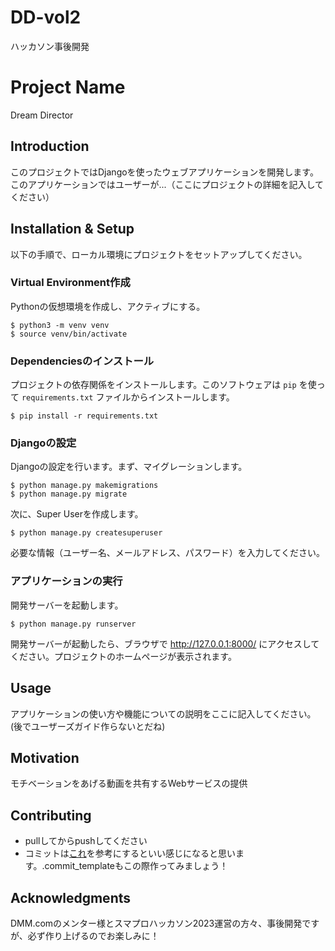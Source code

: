 # DD-vol2
ハッカソン事後開発

# Project Name

Dream Director

## Introduction

このプロジェクトではDjangoを使ったウェブアプリケーションを開発します。このアプリケーションではユーザーが...（ここにプロジェクトの詳細を記入してください）

## Installation & Setup

以下の手順で、ローカル環境にプロジェクトをセットアップしてください。

### Virtual Environment作成

Pythonの仮想環境を作成し、アクティブにする。

```
$ python3 -m venv venv
$ source venv/bin/activate
```

### Dependenciesのインストール

プロジェクトの依存関係をインストールします。このソフトウェアは `pip` を使って `requirements.txt` ファイルからインストールします。

```
$ pip install -r requirements.txt
```

### Djangoの設定

Djangoの設定を行います。まず、マイグレーションします。

```
$ python manage.py makemigrations
$ python manage.py migrate
```

次に、Super Userを作成します。

```
$ python manage.py createsuperuser
```

必要な情報（ユーザー名、メールアドレス、パスワード）を入力してください。

### アプリケーションの実行

開発サーバーを起動します。

```
$ python manage.py runserver
```

開発サーバーが起動したら、ブラウザで http://127.0.0.1:8000/ にアクセスしてください。プロジェクトのホームページが表示されます。

## Usage

アプリケーションの使い方や機能についての説明をここに記入してください。
(後でユーザーズガイド作らないとだね)

## Motivation

モチベーションをあげる動画を共有するWebサービスの提供

## Contributing

- pullしてからpushしてください
- コミットは[これ](https://suwaru.tokyo/%E3%80%90%E5%BF%85%E9%A0%88%E3%80%91git%E3%82%B3%E3%83%9F%E3%83%83%E3%83%88%E3%81%AE%E6%9B%B8%E3%81%8D%E6%96%B9%E3%83%BB%E4%BD%9C%E6%B3%95%E3%80%90prefix-emoji%E3%80%91/)を参考にするといい感じになると思います。.commit_templateもこの際作ってみましょう！

## Acknowledgments

DMM.comのメンター様とスマプロハッカソン2023運営の方々、事後開発ですが、必ず作り上げるのでお楽しみに！
  